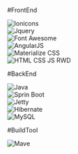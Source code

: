 
#FrontEnd

![Ionicons](http://ionicons.com/img/ionicons-logo.png)<br>
![Jquery](http://mistonline.in/wp/wp-content/uploads/jquery_logo.png)<br>
![Font Awesome](http://static.jeremybuff.com/img/credits-fontawesome.png)<br>
![AngularJS](https://angularjs.org/img/AngularJS-large.png)<br>
![Materialize CSS](https://raw.github.com/dogfalo/materialize/master/images/materialize.gif)<br>
![HTML CSS JS RWD](http://jonathlee.com/images/web/jonathlee/html5+css3+javascript+responsive+icon-logo.png)<br>

#BackEnd

![Java](http://techmasters.co/wp-content/uploads/2014/12/java-logo.jpg)<br>
![Sprin Boot](http://2.bp.blogspot.com/-qHSsmfROS1c/UoFWwtez3iI/AAAAAAAAG0M/nxKwNEOaRSs/s1600/logo-spring-io.png)<br>
![Jetty](http://2.bp.blogspot.com/-xIRa1eIHbY4/UTvtIVot4XI/AAAAAAAADH8/bkSjY2_P5jg/s640/jetty_logo.png)<br>
![Hibernate](https://upload.wikimedia.org/wikipedia/commons/thumb/2/22/Hibernate_logo_a.png/640px-Hibernate_logo_a.png)<br>
![MySQL](http://www.blokeish.com/blog/wp-content/uploads/2011/08/MySql-sql-join-multiple-database-tables-logo-490x196.jpg)<br>

#BuildTool

![Mave](http://maven.apache.org/images/maventxt_logo_200.gif)<br>


